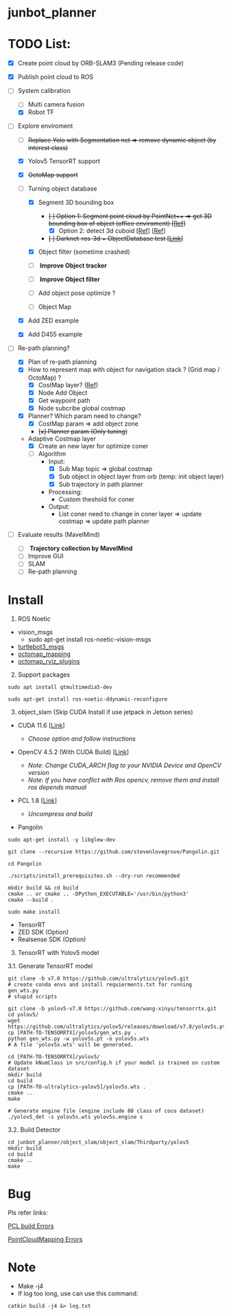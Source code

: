 # junbot_planner

# TODO List:

- [x] Create point cloud by ORB-SLAM3 (Pending release code)
- [x] Publish point cloud to ROS
- [ ] System calibration
   - [ ] Multi camera fusion
   - [x] Robot TF
- [ ] Explore enviroment
   
   - [ ] ~~Replace Yolo with Segmentation net => remove dynamic object (by interest class)~~
   
   - [x] Yolov5 TensorRT support
   
   - [x] ~~OctoMap support~~
   
   - [ ] Turning object database
      - [x] Segment 3D bounding box
   	    - ~~[ ] Option 1: Segment point cloud by PointNet++ => get 3D bounding box of object (office enviroment) [[Ref](https://github.com/sc19aas/3D-object-detection)]~~
 		    - [x] Option 2: detect 3d cuboid [[Ref](https://github.com/aibo-kit/new_3dbbox_generation_method.git)] [[Ref](https://wym.netlify.app/2019-02-22-cubeslam/)]
   	    - ~~[ ] Darknet-ros-3d + ObjectDatabase test [[Link](https://github.com/IntelligentRoboticsLabs/gb_visual_detection_3d)]~~
   	   
   	 - [x] Object filter (sometime crashed)
   	 - [ ] <b> Improve Object tracker </b>
   	 - [ ] <b> Improve Object filter </b>
   	 - [ ] Add object pose optimize ?
   	 - [ ] Object Map
   - [x] Add ZED example
   - [x] Add D455 example 

- [ ] Re-path planning?
   - [x] Plan of re-path planning
   - [x] How to represent map with object for navigation stack ? (Grid map / OctoMap) ? 
      - [x] CostMap layer? ([Ref](http://wiki.ros.org/costmap_2d/Tutorials/Creating%20a%20New%20Layer))
      - [x] Node Add Object
      - [x] Get waypoint path
      - [x] Node subcribe global costmap 
   - [x] Planner? Which param need to change?
      - [x] CostMap param => add object zone 
      - ~~[x] Planner param (Only tuning)~~

   - Adaptive Costmap layer
      - [x] Create an new layer for optimize coner
      - [ ] Algorithm
        - Input: 
            - [x] Sub Map topic => global costmap 
            - [x] Sub object in object layer from orb (temp: init object layer)
            - [x] Sub trajectory in path planner
        - Processing:
          - Custom theshold for coner 
        - Output:
          - List coner need to change in coner layer => update costmap => update path planner
   
 - [ ] Evaluate results (MavelMind)
   - [ ] <b> Trajectory collection by MavelMind </b>
   - [ ] Improve GUI
   - [ ] SLAM
   - [ ] Re-path planning

# Install 

1. ROS Noetic

- vision_msgs 
  - sudo apt-get install ros-noetic-vision-msgs
- [turtlebot3_msgs](https://github.com/ROBOTIS-GIT/turtlebot3_msgs)
- [octomap_mapping](https://github.com/OctoMap/octomap_mapping)
- [octomap_rviz_plugins](https://github.com/OctoMap/octomap_rviz_plugins)

2. Support packages 

```
sudo apt install qtmultimedia5-dev

sudo apt-get install ros-noetic-ddynamic-reconfigure
```

3. object_slam (Skip CUDA Install if use jetpack in Jetson series)

- CUDA 11.6 [[Link](https://developer.nvidia.com/cuda-11-6-0-download-archive)]
  - <i> Choose option and follow instructions </i>

- OpenCV 4.5.2 (With CUDA Build) [[Link](https://github.com/lacie-life/codecpp/blob/main/opencv_cuda.sh)]
  - <i>Note: Change CUDA_ARCH flag to your NVIDIA Device and OpenCV version</i>
  - <i>Note: If you have conflict with Ros opencv, remove them and install ros depends manual </i>

- PCL 1.8 [[Link](https://github.com/PointCloudLibrary/pcl/archive/refs/tags/pcl-1.8.0.zip)]
  - <i> Uncompress and build </i>

- Pangolin

```
sudo apt-get install -y libglew-dev

git clone --recursive https://github.com/stevenlovegrove/Pangolin.git

cd Pangolin 

./scripts/install_prerequisites.sh --dry-run recommended

mkdir build && cd build
cmake .. or cmake .. -DPython_EXECUTABLE='/usr/bin/python3'
cmake --build .

sudo make install
```

- TensorRT
- ZED SDK (Option)
- Realsense SDK (Option)

3. TensorRT with Yolov5 model

3.1. Generate TensorRT model
```
git clone -b v7.0 https://github.com/ultralytics/yolov5.git
# create conda envs and install requierments.txt for running gen_wts.py
# stupid scripts

git clone -b yolov5-v7.0 https://github.com/wang-xinyu/tensorrtx.git
cd yolov5/
wget https://github.com/ultralytics/yolov5/releases/download/v7.0/yolov5s.pt
cp [PATH-TO-TENSORRTX]/yolov5/gen_wts.py .
python gen_wts.py -w yolov5s.pt -o yolov5s.wts
# A file 'yolov5s.wts' will be generated.

cd [PATH-TO-TENSORRTX]/yolov5/
# Update kNumClass in src/config.h if your model is trained on custom dataset
mkdir build
cd build
cp [PATH-TO-ultralytics-yolov5]/yolov5s.wts . 
cmake ..
make

# Generate engine file (engine include 80 class of coco dataset)
./yolov5_det -s yolov5s.wts yolov5s.engine s
```

3.2. Build Detector

```
cd junbot_planner/object_slam/object_slam/Thirdparty/yolov5
mkdir build
cd build
cmake ..
make
```

# Bug 

Pls refer links:

[PCL build Errors](https://blog.csdn.net/weixin_51925771/article/details/118405623)
 
[PointCloudMapping Errors](https://blog.csdn.net/hai_fellow_Z/article/details/123681382)

# Note

- Make -j4
- If log too long, use can use this command:

```
catkin build -j4 &> log.txt
```


 
 
 
